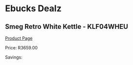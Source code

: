 
# Ebucks Dealz
## Smeg Retro White Kettle - KLF04WHEU
[Product Page](https://www.ebucks.com/web/shop/productSelected.do?prodId=1167473130&catId=1196428103)

Price: R3659.00

Savings: 


	